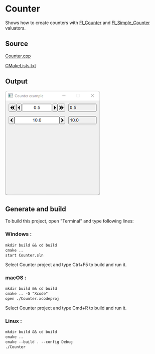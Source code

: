 # Counter

Shows how to create counters with [Fl_Counter](https://www.fltk.org/doc-1.3/classFl__Counter.html) and [Fl_Simple_Counter](https://www.fltk.org/doc-1.3/classFl__Simple__Counter.html) valuators.

## Source

[Counter.cpp](Counter.cpp)

[CMakeLists.txt](CMakeLists.txt)

## Output

![output](../../../docs/Pictures/Examples/Counter.png)

## Generate and build

To build this project, open "Terminal" and type following lines:

### Windows :

``` shell
mkdir build && cd build
cmake .. 
start Counter.sln
```

Select Counter project and type Ctrl+F5 to build and run it.

### macOS :

``` shell
mkdir build && cd build
cmake .. -G "Xcode"
open ./Counter.xcodeproj
```

Select Counter project and type Cmd+R to build and run it.

### Linux :

``` shell
mkdir build && cd build
cmake .. 
cmake --build . --config Debug
./Counter
```
